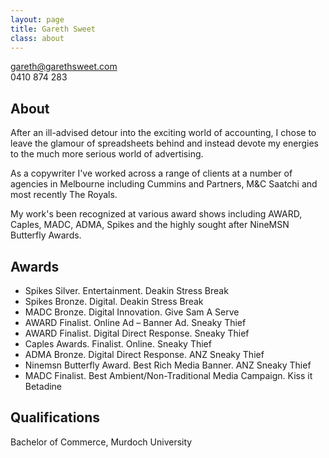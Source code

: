 ```yaml
---
layout: page
title: Gareth Sweet
class: about
---
```


<gareth@garethsweet.com>  
0410 874 283

## About

After an ill-advised detour into the exciting world of accounting, I chose to leave the glamour of spreadsheets behind and instead devote my energies to the much more serious world of advertising.As a copywriter I've worked across a range of clients at a number of agencies in Melbourne including Cummins and Partners, M&C Saatchi and most recently The Royals.My work's been recognized at various award shows including AWARD, Caples, MADC, ADMA, Spikes and the highly sought after NineMSN Butterfly Awards.

## Awards

* Spikes Silver. Entertainment. Deakin Stress Break
* Spikes Bronze. Digital. Deakin Stress Break
* MADC Bronze. Digital Innovation. Give Sam A Serve
* AWARD Finalist. Online Ad – Banner Ad. Sneaky Thief
* AWARD Finalist. Digital Direct Response. Sneaky Thief
* Caples Awards. Finalist. Online. Sneaky Thief
* ADMA Bronze. Digital Direct Response. ANZ Sneaky Thief
* Ninemsn Butterfly Award. Best Rich Media Banner. ANZ Sneaky Thief
* MADC Finalist. Best Ambient/Non-Traditional Media Campaign. Kiss it Betadine

## Qualifications

Bachelor of Commerce, Murdoch University
